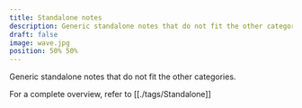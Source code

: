```yaml
---
title: Standalone notes
description: Generic standalone notes that do not fit the other categories
draft: false
image: wave.jpg
position: 50% 50%
---
```


Generic standalone notes that do not fit the other categories.

For a complete overview, refer to [[./tags/Standalone]]
